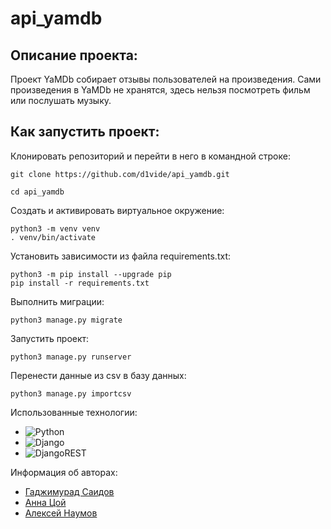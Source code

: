 # api_yamdb
## Описание проекта:
Проект YaMDb собирает отзывы пользователей на произведения. Сами произведения в YaMDb не хранятся, здесь нельзя посмотреть фильм или послушать музыку.
## Как запустить проект:
Клонировать репозиторий и перейти в него в командной строке:
```
git clone https://github.com/d1vide/api_yamdb.git
```
```
cd api_yamdb
```
Cоздать и активировать виртуальное окружение:
```
python3 -m venv venv
. venv/bin/activate
```
Установить зависимости из файла requirements.txt:
```
python3 -m pip install --upgrade pip
pip install -r requirements.txt
```
Выполнить миграции:
```
python3 manage.py migrate
```
Запустить проект:
```
python3 manage.py runserver
```
Перенести данные из csv в базу данных:
```
python3 manage.py importcsv
```
Использованные технологии:
* ![Python](https://img.shields.io/badge/python-3670A0?style=for-the-badge&logo=python&logoColor=ffdd54)
* ![Django](https://img.shields.io/badge/django-%23092E20.svg?style=for-the-badge&logo=django&logoColor=white)
* ![DjangoREST](https://img.shields.io/badge/DJANGO-REST-ff1709?style=for-the-badge&logo=django&logoColor=white&color=ff1709&labelColor=gray)

Информация об авторах:
* <a href="https://github.com/Jim-0e">Гаджимурад Саидов</a>
* <a href="https://github.com/etgapi">Анна Цой</a>
* <a href="https://github.com/d1vide">Алексей Наумов</a>

